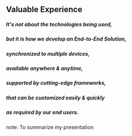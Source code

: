 ##  Valuable Experience

##### It's *not* about the **technologies** being used, <!-- .element: class="fragment" -->
##### but it is how we develop an **End-to-End** Solution, <!-- .element: class="fragment" -->
##### **synchronized** to multiple devices, <!-- .element: class="fragment" -->
##### available **anywhere & anytime**, <!-- .element: class="fragment" -->
##### supported by **cutting-edge** frameworks, <!-- .element: class="fragment" -->
##### that can be customized **easily & quickly** <!-- .element: class="fragment" -->
##### as required by our **end users.** <!-- .element: class="fragment" -->

note:
To summarize my presentation
